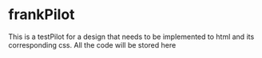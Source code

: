 # frankPilot

This is a testPilot for a design that needs to be implemented to html and its corresponding css.
All the code will be stored here
